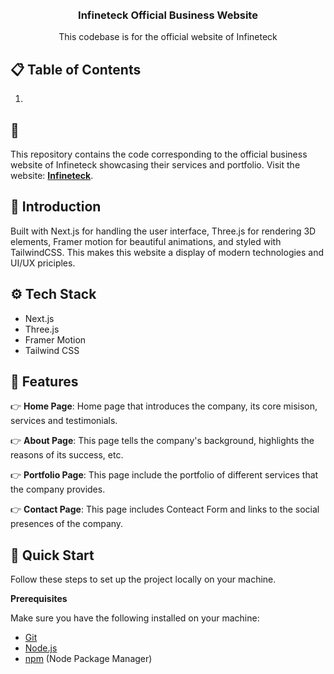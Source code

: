 <div align="center">
  <br />

  <br />

  <div>

  </div>

  <h3 align="center">Infineteck Official Business Website</h3>

   <div align="center">
    This codebase is for the official website of Infineteck 
  </div>
</div>

## 📋 <a name="table">Table of Contents</a>

1. 

## 🚨 

This repository contains the code corresponding to the official business website of Infineteck showcasing their services and portfolio. Visit the website: <a href="https://www.infineteck.com" target="_blank"><b>Infineteck</b></a>.

## <a name="introduction">🤖 Introduction</a>

Built with Next.js for handling the user interface, Three.js for rendering 3D elements, Framer motion for beautiful animations, and styled with TailwindCSS. This makes this website a display of modern technologies and UI/UX priciples.

## <a name="tech-stack">⚙️ Tech Stack</a>

- Next.js
- Three.js
- Framer Motion
- Tailwind CSS

## <a name="features">🔋 Features</a>

👉 **Home Page**: Home page that introduces the company, its core misison, services and testimonials.

👉 **About Page**: This page tells the company's background, highlights the reasons of its success, etc.

👉 **Portfolio Page**:  This page include the portfolio of different services that the company provides.

👉 **Contact Page**: This page includes Conteact Form and links to the social presences of the company.

## <a name="quick-start">🤸 Quick Start</a>

Follow these steps to set up the project locally on your machine.

**Prerequisites**

Make sure you have the following installed on your machine:

- [Git](https://git-scm.com/)
- [Node.js](https://nodejs.org/en)
- [npm](https://www.npmjs.com/) (Node Package Manager)

<!-- **Cloning the Repository** -->
<!-- 
```bash
git clone https://github.com/
cd portfolio
``` -->

<!-- **Installation**

Install the project dependencies using npm:

```bash
npm install
```

**Running the Project**

```bash
npm run dev
```

Open [http://localhost:3000](http://localhost:3000) in your browser to view the project. -->


<!-- ## <a name="links">🔗 Assets</a> -->

<!-- Assets used in the project can be found [here](https://drive.google.com/file/d/1ZmtiMilUYTp1wkiXWMFX6AUk-msE981-/view?usp=sharing) -->

